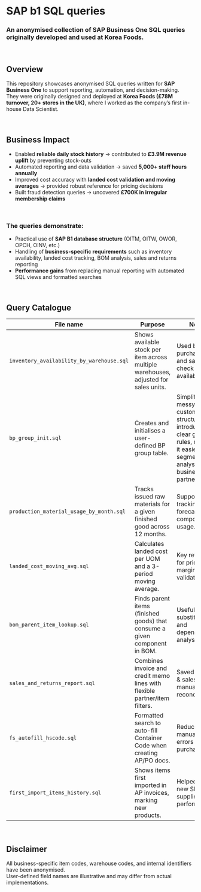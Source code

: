 # SAP b1 SQL queries
### An anonymised collection of SAP Business One SQL queries originally developed and used at Korea Foods.

<br> 

## Overview
This repository showcases anonymised SQL queries written for **SAP Business One** to support reporting, automation, and decision-making.  
They were originally designed and deployed at **Korea Foods (£78M turnover, 20+ stores in the UK)**, where I worked as the company’s first in-house Data Scientist.  

<br> 

## Business Impact
- Enabled **reliable daily stock history** → contributed to **£3.9M revenue uplift** by preventing stock-outs  
- Automated reporting and data validation → saved **5,000+ staff hours annually**  
- Improved cost accuracy with **landed cost validation and moving averages** → provided robust reference for pricing decisions  
- Built fraud detection queries → uncovered **£700K in irregular membership claims**  

<br> 

### The queries demonstrate:  
- Practical use of **SAP B1 database structure** (OITM, OITW, OWOR, OPCH, OINV, etc.)  
- Handling of **business-specific requirements** such as inventory availability, landed cost tracking, BOM analysis, sales and returns reporting  
- **Performance gains** from replacing manual reporting with automated SQL views and formatted searches  

<br> 

## Query Catalogue

| File name | Purpose | Notes |
|-----------|---------|-------|
| `inventory_availability_by_warehouse.sql` | Shows available stock per item across multiple warehouses, adjusted for sales units. | Used by purchasing and sales to check real availability. |
| `bp_group_init.sql` | Creates and initialises a user-defined BP group table. | Simplified a messy customer code structure by introducing clear grouping rules, making it easier to segment and analyse business partners. |
| `production_material_usage_by_month.sql` | Tracks issued raw materials for a given finished good across 12 months. | Supports cost tracking and forecast of component usage. |
| `landed_cost_moving_avg.sql` | Calculates landed cost per UOM and a 3-period moving average. | Key reference for pricing and margin validation. |
| `bom_parent_item_lookup.sql` | Finds parent items (finished goods) that consume a given component in BOM. | Useful for substitution and dependency analysis. |
| `sales_and_returns_report.sql` | Combines invoice and credit memo lines with flexible partner/item filters. | Saved finance & sales teams manual reconciliations. |
| `fs_autofill_hscode.sql` | Formatted search to auto-fill Container Code when creating AP/PO docs. | Reduced manual entry errors in purchasing. |
| `first_import_items_history.sql` | Shows items first imported in AP invoices, marking new products. | Helped track new SKUs and supplier performance. |

<br> 

## Disclaimer
All business-specific item codes, warehouse codes, and internal identifiers have been anonymised.  
User-defined field names are illustrative and may differ from actual implementations.
